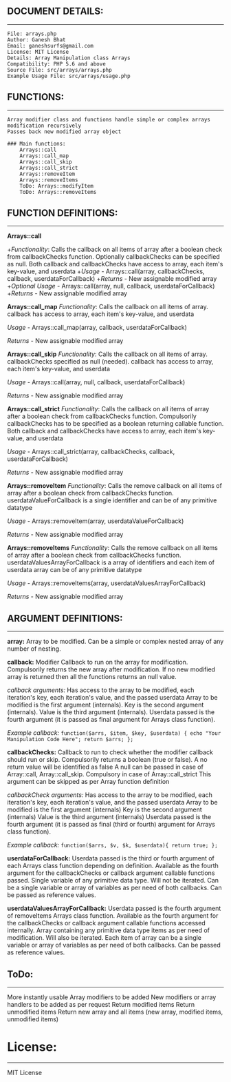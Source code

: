 ## DOCUMENT DETAILS:
--------------------

    File: arrays.php
    Author: Ganesh Bhat
    Email: ganeshsurfs@gmail.com 
    License: MIT License
    Details: Array Manipulation class Arrays
    Compatibility: PHP 5.6 and above
    Source File: src/arrays/arrays.php
    Example Usage File: src/arrays/usage.php

## FUNCTIONS: 
-------------

    Array modifier class and functions handle simple or complex arrays modification recursively
    Passes back new modified array object
        
    ### Main functions: 
        Arrays::call
        Arrays::call_map
        Arrays::call_skip
        Arrays::call_strict
        Arrays::removeItem
        Arrays::removeItems
        ToDo: Arrays::modifyItem
        ToDo: Arrays::removeItems

## FUNCTION DEFINITIONS:
------------------------

**Arrays::call**

+*Functionality*: Calls the callback on all items of array after a boolean check from callbackChecks function. Optionally callbackChecks can be specified as null. Both callback and callbackChecks have access to array, each item's key-value, and userdata
+*Usage* - Arrays::call(array, callbackChecks, callback, userdataForCallback)
+*Returns* - New assignable modified array
+*Optional Usage* - Arrays::call(array, null, callback, userdataForCallback)
+*Returns* - New assignable modified array

**Arrays::call_map**
*Functionality*: Calls the callback on all items of array. callback has access to array, each item's key-value, and userdata

*Usage* - Arrays::call_map(array, callback, userdataForCallback)

*Returns* - New assignable modified array
        
**Arrays::call_skip**
*Functionality*: Calls the callback on all items of array. callbackChecks specified as null (needed). callback has access to array, each item's key-value, and userdata

*Usage* - Arrays::call(array, null, callback, userdataForCallback)

*Returns* - New assignable modified array

**Arrays::call_strict**
*Functionality*: Calls the callback on all items of array after a boolean check from callbackChecks function. Compulsorily callbackChecks has to be specified as a boolean returning callable function. Both callback and callbackChecks have access to array, each item's key-value, and userdata

*Usage* - Arrays::call_strict(array, callbackChecks, callback, userdataForCallback)

*Returns* - New assignable modified array


**Arrays::removeItem**
*Functionality*: Calls the remove callback on all items of array after a boolean check from callbackChecks function. userdataValueForCallback is a single identifier and can be of any primitive datatype

*Usage* - Arrays::removeItem(array, userdataValueForCallback)

*Returns* - New assignable modified array


**Arrays::removeItems**
*Functionality*: Calls the remove callback on all items of array after a boolean check from callbackChecks function. userdataValuesArrayForCallback is a array of identifiers and each item of userdata array can be of any primitive datatype

*Usage* - Arrays::removeItems(array, userdataValuesArrayForCallback)

*Returns* - New assignable modified array


## ARGUMENT DEFINITIONS: 
------------------------

**array:** 
Array to be modified.
Can be a simple or complex nested array of any number of nesting.
        
**callback:**
Modifier Callback to run on the array for modification. 
Compulsorily returns the new array after modification. 
If no new modified array is returned then all the functions returns an null value.
    
*callback arguments:* 
Has access to the array to be modified, each iteration's key, each iteration's value, and the passed userdata
Array to be modified is the first argument (internals).
Key is the second argument (internals).
Value is the third argument (internals).
Userdata passed is the fourth argument (it is passed as final argument for Arrays class function).


*Example callback:*
`function($arrs, $item, $key, $userdata) { echo "Your Manipulation Code Here"; return $arrs; };`
        
**callbackChecks:**
Callback to run to check whether the modifier callback should run or skip.
Compulsorily returns a boolean (true or false). A no return value will be identified as false
A null can be passed in case of Array::call, Array::call_skip. Compulsory in case of Array::call_strict
This argument can be skipped as per Array function definition

*callbackCheck arguments:*
Has access to the array to be modified, each iteration's key, each iteration's value, and the passed userdata
Array to be modified is the first argument (internals)
Key is the second argument (internals)
Value is the third argument (internals)
Userdata passed is the fourth argument (it is passed as final (third or fourth) argument for Arrays class function).
 
*Example callback:*
`function($arrs, $v, $k, $userdata){ return true; };`
        
**userdataForCallback:**
Userdata passed is the third or fourth argument of each Arrays class function depending on definition.
Available as the fourth argument for the callbackChecks or callback argument callable functions passed.
Single variable of any primitive data type. Will not be iterated.
Can be a single variable or array of variables as per need of both callbacks.
Can be passed as reference values.
    
**userdataValuesArrayForCallback:**
Userdata passed is the fourth argument of removeItems Arrays class function.
Available as the fourth argument for the callbackChecks or callback argument callable functions accessed internally.
Array containing any primitive data type items as per need of modification. Will also be iterated.
Each item of array can be a single variable or array of variables as per need of both callbacks.
Can be passed as reference values.

## ToDo:
--------

More instantly usable Array modifiers to be added
New modifiers or array handlers to be added as per request
Return modified items
Return unmodified items
Return new array and all items (new array, modified items, unmodified items)

# License: 
----------

MIT License
